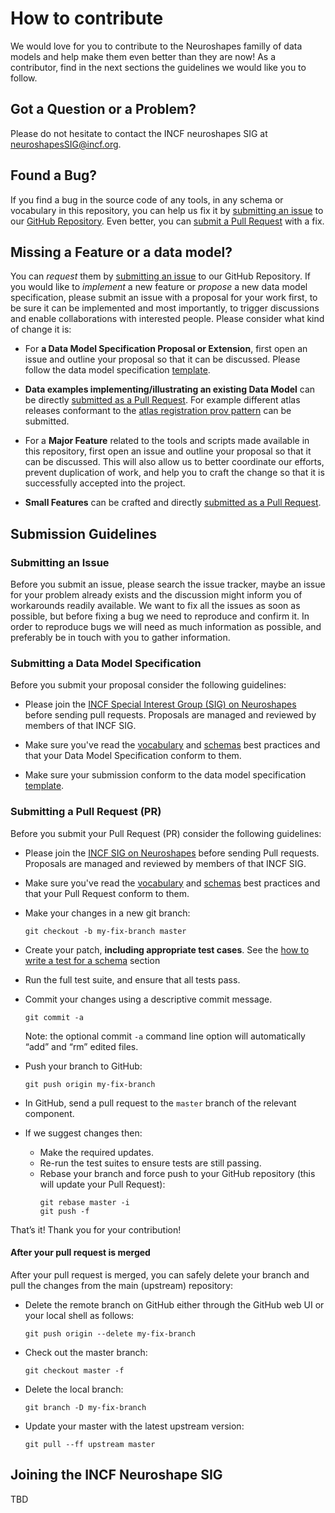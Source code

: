 # How to contribute

We would love for you to contribute to the Neuroshapes familly of data models and help make them even better than they are now!
As a contributor, find in the next sections the guidelines we would like you to follow.

## Got a Question or a Problem?
Please do not hesitate to contact the INCF neuroshapes SIG at [neuroshapesSIG@incf.org](neuroshapesSIG@incf.org).

## Found a Bug?
If you find a bug in the source code of any tools, in any schema or vocabulary in this repository, you can help us fix it by
[submitting an issue](#submit-issue) to our [GitHub Repository](https://github.com/INCF/neuroshapes). Even better, you can
[submit a Pull Request](#submit-pr) with a fix.

## Missing a Feature or a data model?
You can *request* them by [submitting an issue](#submit-issue) to our GitHub
Repository. If you would like to *implement* a new feature or *propose* a new data model specification, please submit an issue with a proposal for your work first, to be sure it can be implemented and most importantly, to trigger discussions and enable collaborations with interested people.
Please consider what kind of change it is:

* For **a Data Model Specification Proposal or Extension**, first open an issue and outline your proposal so that it can be discussed. Please follow the data model specification [template]().

* **Data examples implementing/illustrating an existing Data Model** can be directly [submitted as a Pull Request](#submit-pr). For example different atlas releases conformant to the 
[atlas registration prov pattern](https://github.com/INCF/neuroshapes/blob/master/provpatterns/assets/atlas-registration-prov-template.svg) can be submitted.

* For a **Major Feature** related to the tools and scripts made available in this repository, first open an issue and outline your proposal so that it can be
discussed. This will also allow us to better coordinate our efforts, prevent duplication of work,
and help you to craft the change so that it is successfully accepted into the project.


* **Small Features** can be crafted and directly [submitted as a Pull Request](#submit-pr).

## Submission Guidelines
### Submitting an Issue
Before you submit an issue, please search the issue tracker, maybe an issue for your problem already
exists and the discussion might inform you of workarounds readily available.
We want to fix all the issues as soon as possible, but before fixing a bug we need to reproduce and
confirm it. In order to reproduce bugs we will need as much information as possible, and preferably
be in touch with you to gather information.

### Submitting a Data Model Specification
Before you submit your proposal consider the following guidelines:

* Please join the [INCF Special Interest Group (SIG) on Neuroshapes]() before sending pull requests.
  Proposals are managed and reviewed by members of that INCF SIG.
 
* Make sure you've read the [vocabulary]() and [schemas]() best practices and that your Data Model Specification conform to them.

* Make sure your submission conform to the data model specification [template]().



### Submitting a Pull Request (PR)
Before you submit your Pull Request (PR) consider the following guidelines:

* Please join the [INCF SIG on Neuroshapes]() before sending Pull requests.
  Proposals are managed and reviewed by members of that INCF SIG.

* Make sure you've read the [vocabulary]() and [schemas]() best practices and that your Pull Request conform to them.

* Make your changes in a new git branch:
     ```shell
     git checkout -b my-fix-branch master
     ```
* Create your patch, **including appropriate test cases**. See the [how to write a test for a schema]() section

* Run the full test suite, and ensure that all tests pass.

* Commit your changes using a descriptive commit message.
     ```shell
     git commit -a
     ```
  Note: the optional commit `-a` command line option will automatically “add” and “rm” edited files.

* Push your branch to GitHub:
    ```shell
    git push origin my-fix-branch
    ```
* In GitHub, send a pull request to the `master` branch of the relevant component.

* If we suggest changes then:
  * Make the required updates.
  * Re-run the test suites to ensure tests are still passing.
  * Rebase your branch and force push to your GitHub repository (this will update your Pull Request):
    ```shell
    git rebase master -i
    git push -f
    ```
That’s it! Thank you for your contribution!
#### After your pull request is merged
After your pull request is merged, you can safely delete your branch and pull the changes
from the main (upstream) repository:
* Delete the remote branch on GitHub either through the GitHub web UI or your local shell as follows:
    ```shell
    git push origin --delete my-fix-branch
    ```

* Check out the master branch:
    ```shell
    git checkout master -f
    ```

* Delete the local branch:
    ```shell
    git branch -D my-fix-branch
    ```

* Update your master with the latest upstream version:
    ```shell
    git pull --ff upstream master
    ```
    
## Joining the INCF Neuroshape SIG
TBD